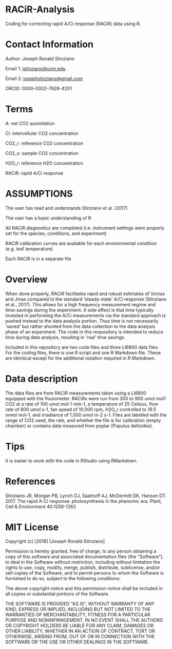 # RACiR-Analysis
Coding for correcting rapid A/Ci response (RACiR) data using R.


# Contact Information

Author: Joseph Ronald Stinziano

Email 1: jstinziano@unm.edu

Email 2: josephstinziano@gmail.com

ORCID: 0000-0002-7628-4201


# Terms

A: net CO2 assimilation

Ci: intercellular CO2 concentration

CO2_r: reference CO2 concentration

CO2_s: sample CO2 concentration

H2O_r: reference H2O concentration

RACiR: rapid A/Ci response


# ASSUMPTIONS

The user has read and understands Stinziano et al. (2017)

The user has a basic understanding of R

All RACiR diagnostics are completed (i.e. instrument settings were properly set for the species, conditions, and experiment)

RACiR calibration curves are available for each environmental condition (e.g. leaf temperature)

Each RACiR is in a separate file


# Overview

When done properly, RACiR facilitates rapid and robust estimates of Vcmax and Jmax compared to the standard 'steady-state' A/Ci response (Stinziano et al., 2017). This allows for a high frequency measurement regime and time-savings during the experiment. A side effect is that time typically invested in performing the A/Ci measurements via the standard approach is pushed instead to the data analysis portion. Thus time is not necessarily 'saved' but rather shunted from the data collection to the data analysis phase of an experiment. The code in this respository is intended to reduce time during data analysis, resulting in 'real' time savings.

Included in this repository are two code files and three LI6800 data files. For the coding files, there is one R script and one R Markdown file. These are identical except for the additional notation required in R Markdown.


# Data description

The data files are from RACiR measurements taken using a LI6800 equipped with the fluorometer. RACiRs were run from 300 to 900 umol mol1 CO2 at a rate of 100 umol mol-1 min-1, a temperature of 25 Celsius, flow rate of 600 umol s-1, fan speed of 10,000 rpm, H2O_r controlled to 19.5 mmol mol-1, and irradiance of 1,000 umol m-2 s-1. Files are labelled with the range of CO2 used, the rate, and whether the file is for calibration (empty chamber) or contains data measured from poplar (Populus deltoides).

# Tips

It is easier to work with the code in RStudio using RMarkdown.


# References

Stinziano JR, Morgan PB, Lynch DJ, Saathoff AJ, McDermitt DK, Hanson DT. 2017. The rapid A-Ci response: photosynthesis in the phenomic era. Plant, Cell & Environment 40:1256-1262


# MIT License

Copyright (c) [2018] [Joseph Ronald Stinziano]

Permission is hereby granted, free of charge, to any person obtaining a copy
of this software and associated documentation files (the "Software"), to deal
in the Software without restriction, including without limitation the rights
to use, copy, modify, merge, publish, distribute, sublicense, and/or sell
copies of the Software, and to permit persons to whom the Software is
furnished to do so, subject to the following conditions:

The above copyright notice and this permission notice shall be included in all
copies or substantial portions of the Software.

THE SOFTWARE IS PROVIDED "AS IS", WITHOUT WARRANTY OF ANY KIND, EXPRESS OR
IMPLIED, INCLUDING BUT NOT LIMITED TO THE WARRANTIES OF MERCHANTABILITY,
FITNESS FOR A PARTICULAR PURPOSE AND NONINFRINGEMENT. IN NO EVENT SHALL THE
AUTHORS OR COPYRIGHT HOLDERS BE LIABLE FOR ANY CLAIM, DAMAGES OR OTHER
LIABILITY, WHETHER IN AN ACTION OF CONTRACT, TORT OR OTHERWISE, ARISING FROM,
OUT OF OR IN CONNECTION WITH THE SOFTWARE OR THE USE OR OTHER DEALINGS IN THE
SOFTWARE.
